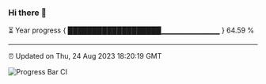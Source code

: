 ### Hi there 👋

⏳ Year progress { ███████████████████▁▁▁▁▁▁▁▁▁▁▁ } 64.59 %

---

⏰ Updated on Thu, 24 Aug 2023 18:20:19 GMT

![Progress Bar CI](https://github.com/ZhaoGui/ZhaoGui/workflows/Progress%20Bar%20CI/badge.svg)
